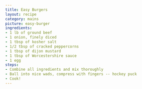 ```yaml
---
title: Easy Burgers
layout: recipe
category: mains
picture: easy-burger
ingredients:
- 1 lb of ground beef
- 1 onion, finely diced
- 1 tbsp of kosher salt
- 1/2 tbsp of cracked peppercorns
- 1 tbsp of dijon mustard
- 1 tbsp of Worcestershire sauce
- 1 egg
steps:
- Combine all ingredients and mix thoroughly
- Ball into nice wads, compress with fingers -- hockey puck
- Cook!
---
```

